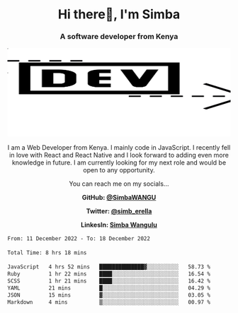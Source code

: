
<h1 align="center"> Hi there👋, I'm Simba</h1>
<h3 align="center">A software developer from Kenya</h3>

<img src="/arrow-svgrepo-com.svg" margin="auto" width="100%" height="200px">


<p align="center">I am a Web Developer from Kenya. I mainly code in JavaScript. I recently fell in love with React and React Native and I look forward to adding even more knowledge in future. I am currently looking for my next role and would be open to any opportunity.</p>

<p align="center">You can reach me on my socials... </p>

<div align="center">

__<p>  GitHub: [@SimbaWANGU](https://github.com/SimbaWANGU)__  </p>
__<p> Twitter: [@simb_erella](https://twitter.com/simb_erella)__ </p>
__<p> LinkesIn: [Simba Wangulu](https://www.linkedin.com/in/simba-wangulu/)__ </p>

</div>

<!--START_SECTION:waka-->

```text
From: 11 December 2022 - To: 18 December 2022

Total Time: 8 hrs 18 mins

JavaScript   4 hrs 52 mins   ██████████████▓░░░░░░░░░░   58.73 %
Ruby         1 hr 22 mins    ████░░░░░░░░░░░░░░░░░░░░░   16.54 %
SCSS         1 hr 21 mins    ████░░░░░░░░░░░░░░░░░░░░░   16.42 %
YAML         21 mins         █░░░░░░░░░░░░░░░░░░░░░░░░   04.29 %
JSON         15 mins         ▓░░░░░░░░░░░░░░░░░░░░░░░░   03.05 %
Markdown     4 mins          ▒░░░░░░░░░░░░░░░░░░░░░░░░   00.97 %
```

<!--END_SECTION:waka-->

